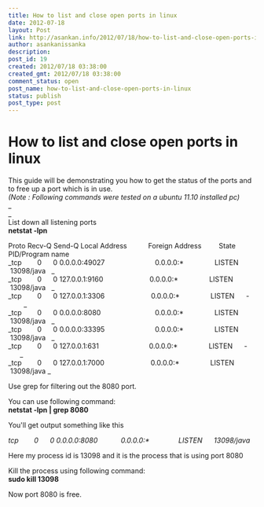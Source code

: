 ```yaml
---
title: How to list and close open ports in linux
date: 2012-07-18
layout: Post
link: http://asankan.info/2012/07/18/how-to-list-and-close-open-ports-in-linux/
author: asankanissanka
description: 
post_id: 19
created: 2012/07/18 03:38:00
created_gmt: 2012/07/18 03:38:00
comment_status: open
post_name: how-to-list-and-close-open-ports-in-linux
status: publish
post_type: post
---
```


# How to list and close open ports in linux

This guide will be demonstrating you how to get the status of the ports and to free up a port which is in use.  
_(Note : Following commands were tested on a ubuntu 11.10 installed pc)_  
_  
_  
List down all listening ports  
**netstat -lpn**  
  
Proto Recv-Q Send-Q Local Address           Foreign Address         State       PID/Program name  
_tcp        0      0 0.0.0.0:49027                          0.0.0.0:*                LISTEN      13098/java   _  
_tcp        0      0 127.0.0.1:9160                        0.0.0.0:*                LISTEN      13098/java   _  
_tcp        0      0 127.0.0.1:3306                        0.0.0.0:*                LISTEN      -           _  
_tcp        0      0 0.0.0.0:8080                            0.0.0.0:*                LISTEN      13098/java   _  
_tcp        0      0 0.0.0.0:33395                          0.0.0.0:*                LISTEN      13098/java   _  
_tcp        0      0 127.0.0.1:631                          0.0.0.0:*                LISTEN      -           _  
_tcp        0      0 127.0.0.1:7000                        0.0.0.0:*                LISTEN      13098/java _  
  
  
Use grep for filtering out the 8080 port.  
  
You can use following command:  
**netstat -lpn | grep 8080**  
  
You'll get output something like this  
  
_tcp        0      0 0.0.0.0:8080            0.0.0.0:*               LISTEN      13098/java_  
  
Here my process id is 13098 and it is the process that is using port 8080  
  
Kill the process using following command:  
**sudo kill 13098**  
  
Now port 8080 is free.